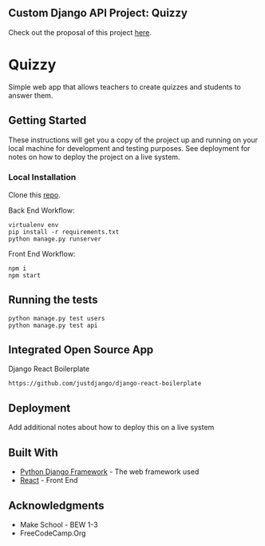 ## Custom Django API Project: Quizzy

Check out the proposal of this project [here](proposal.md).

# Quizzy

Simple web app that allows teachers to create quizzes and students to answer them.

## Getting Started

These instructions will get you a copy of the project up and running on your local machine for development and testing purposes. See deployment for notes on how to deploy the project on a live system.



### Local Installation

Clone this [repo](https://github.com/makhmudislamov/my-django-api).

Back End Workflow:

```
virtualenv env
pip install -r requirements.txt
python manage.py runserver
```

Front End Workflow:

```
npm i
npm start
```

## Running the tests

```
python manage.py test users
python manage.py test api
```

## Integrated Open Source App

Django React Boilerplate
```
https://github.com/justdjango/django-react-boilerplate
```

## Deployment

Add additional notes about how to deploy this on a live system

## Built With

* [Python Django Framework](https://docs.djangoproject.com/en/2.2/) - The web framework used
* [React](https://reactjs.org/docs/getting-started.html) - Front End



## Acknowledgments

* Make School - BEW 1-3
* FreeCodeCamp.Org
